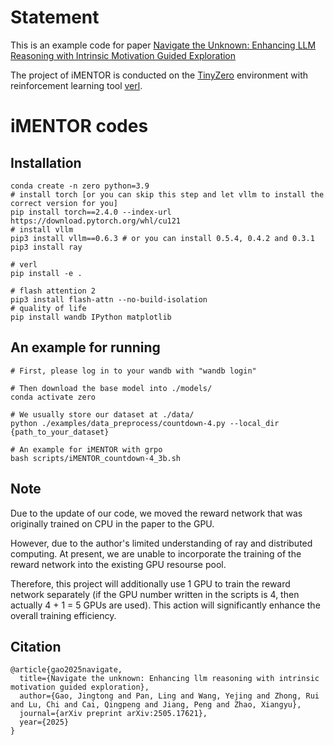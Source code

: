 # Statement

This is an example code for paper [Navigate the Unknown: Enhancing LLM Reasoning with Intrinsic Motivation Guided Exploration](https://arxiv.org/pdf/2505.17621)

The project of iMENTOR is conducted on the [TinyZero](https://github.com/Jiayi-Pan/TinyZero) environment with reinforcement learning tool [verl](https://github.com/volcengine/verl).

# iMENTOR codes

## Installation

```
conda create -n zero python=3.9
# install torch [or you can skip this step and let vllm to install the correct version for you]
pip install torch==2.4.0 --index-url https://download.pytorch.org/whl/cu121
# install vllm
pip3 install vllm==0.6.3 # or you can install 0.5.4, 0.4.2 and 0.3.1
pip3 install ray

# verl
pip install -e .

# flash attention 2
pip3 install flash-attn --no-build-isolation
# quality of life
pip install wandb IPython matplotlib
```

## An example for running

```
# First, please log in to your wandb with "wandb login"

# Then download the base model into ./models/
conda activate zero

# We usually store our dataset at ./data/
python ./examples/data_preprocess/countdown-4.py --local_dir {path_to_your_dataset}

# An example for iMENTOR with grpo
bash scripts/iMENTOR_countdown-4_3b.sh
```

## Note
Due to the update of our code, we moved the reward network that was originally trained on CPU in the paper to the GPU. 

However, due to the author's limited understanding of ray and distributed computing. At present, we are unable to incorporate the training of the reward network into the existing GPU resourse pool.

Therefore, this project will additionally use 1 GPU to train the reward network separately (if the GPU number written in the scripts is 4, then actually 4 + 1 = 5 GPUs are used). This action will significantly enhance the overall training efficiency. 

## Citation
```
@article{gao2025navigate,
  title={Navigate the unknown: Enhancing llm reasoning with intrinsic motivation guided exploration},
  author={Gao, Jingtong and Pan, Ling and Wang, Yejing and Zhong, Rui and Lu, Chi and Cai, Qingpeng and Jiang, Peng and Zhao, Xiangyu},
  journal={arXiv preprint arXiv:2505.17621},
  year={2025}
}
```